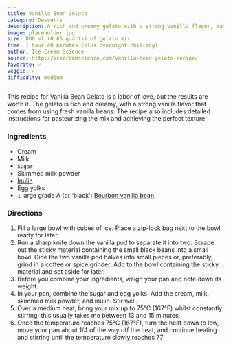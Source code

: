 ```yaml
---
title: Vanilla Bean Gelato
category: Desserts
description: A rich and creamy gelato with a strong vanilla flavor, made from scratch with fresh vanilla beans.
image: placeholder.jpg
size: 800 ml (0.85 quarts) of gelato mix
time: 1 hour 40 minutes (plus overnight chilling)
author: Ice Cream Science
source: http://icecreamscience.com/vanilla-bean-gelato-recipe/
favorite: ✓
veggie: ✓
difficulty: medium
---
```


This recipe for Vanilla Bean Gelato is a labor of love, but the results are worth it. The gelato is rich and creamy, with a strong vanilla flavor that comes from using fresh vanilla beans. The recipe also includes detailed instructions for pasteurizing the mix and achieving the perfect texture. 

### Ingredients

* Cream
* Milk
* `Sugar`
* Skimmed milk powder
* [Inulin](https://amzn.to/2DglNyU)
* Egg yolks
* `1` large grade A (or ‘black’) [Bourbon vanilla bean](https://amzn.to/2Dfty7Z).

### Directions

1. Fill a large bowl with cubes of ice. Place a zip-lock bag next to the bowl ready for later.
2. Run a sharp knife down the vanilla pod to separate it into two. Scrape out the sticky material containing the small black beans into a small bowl. Dice the two vanilla pod halves into small pieces or, preferably, grind in a coffee or spice grinder. Add to the bowl containing the sticky material and set aside for later.
3. Before you combine your ingredients, weigh your pan and note down its weight. 
4. In your pan, combine the sugar and egg yolks. Add the cream, milk, skimmed milk powder, and inulin. Stir well.
5. Over a medium heat, bring your mix up to 75°C (167°F) whilst constantly stirring; this usually takes me between 13 and 15 minutes.
6. Once the temperature reaches 75°C (167°F), turn the heat down to low, move your pan about 1/4 of the way off the heat, and continue heating and stirring until the temperature slowly reaches 77